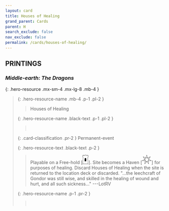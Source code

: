 ```yaml
---
layout: card
title: Houses of Healing
grand_parent: Cards
parent: H
search_exclude: false
nav_exclude: false
permalink: /cards/houses-of-healing/
---
```


## PRINTINGS


### _Middle-earth: The Dragons_

{: .hero-resource .mx-sm-4 .mx-lg-8 .mb-4 }
> {: .hero-resource-name .mb-4 .p-1 .pl-2 }
> > <div class="card-mp"></div>
> > <div class="card-name">Houses of Healing</div>
>
> {: .hero-resource-name .black-text .p-1 .pl-2 }
> > &nbsp;
>
> {: .card-classification .pr-2 }
> Permanent-event
>
> {: .hero-resource-text .black-text .p-2 }
> > Playable on a Free-hold \[![](/assets/images/free-hold.svg)]. Site becomes a Haven \[![](/assets/images/free-haven.svg)] for purposes of healing. Discard Houses of Healing when the site is returned to the location deck or discarded.  "...the leechcraft of Gondor was still wise, and skilled in the healing of wound and hurt, and all such sickness..."  ---LotRV  
> 
> {: .hero-resource-name .p-1 .pr-2 }
> > <div class="card-shield"></div>
> > <div class="card-corruption">&nbsp;</div>
